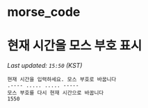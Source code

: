 # morse_code
# 현재 시간을 모스 부호 표시
<!-- MORSE_TIME_START -->
_Last updated: `15:50` (KST)_

```
현재 시간을 입력하세요. 모스 부호로 바꿉니다
.---- ..... ..... -----
모스 부호를 다시 현재 시간으로 바꿉니다
1550
```
<!-- MORSE_TIME_END -->
